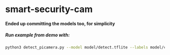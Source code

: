 # smart-security-cam

#### Ended up committing the models too, for simplicity
##### Run example from demo with: 
```sh
python3 detect_picamera.py --model model/detect.tflite --labels model/coco_labels.txt
```
